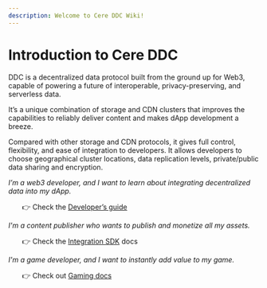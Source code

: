 ```yaml
---
description: Welcome to Cere DDC Wiki!
---
```



# Introduction to Cere DDC

DDC is a decentralized data protocol built from the ground up for Web3, capable of powering a future of interoperable, privacy-preserving, and serverless data.

It’s a unique combination of storage and CDN clusters that improves the capabilities to reliably deliver content and makes dApp development a breeze.

Compared with other storage and CDN protocols, it gives full control, flexibility, and ease of integration to developers. It allows developers to choose geographical cluster locations, data replication levels, private/public data sharing and encryption.

*I’m a web3 developer, and I want to learn about integrating decentralized data into my dApp.*

&nbsp;&nbsp;&nbsp;&nbsp;&nbsp;&nbsp; 👉 Check the [Developer’s guide](ddc/developer-guide)

*I'm a content publisher who wants to publish and monetize all my assets.*

&nbsp;&nbsp;&nbsp;&nbsp;&nbsp;&nbsp; 👉 Check the [Integration SDK](ddc/integration/integration-sdk.md) docs

*I'm a game developer, and I want to instantly add value to my game.*

&nbsp;&nbsp;&nbsp;&nbsp;&nbsp;&nbsp; 👉 Check out [Gaming docs](other/gaming.md)
